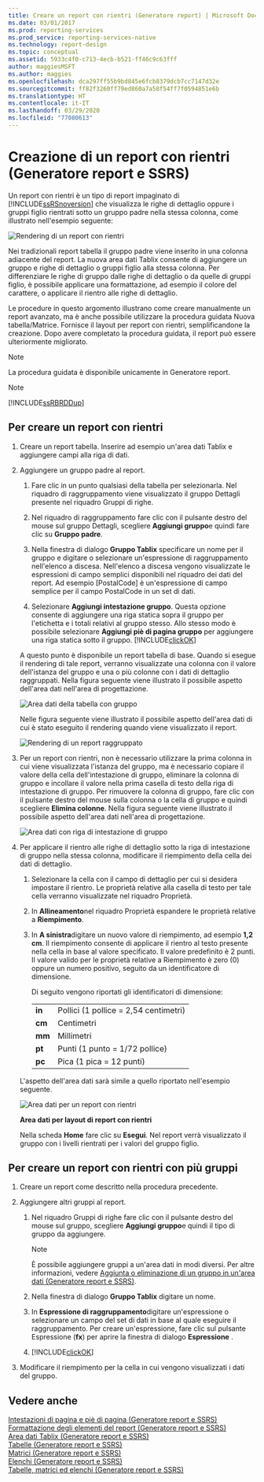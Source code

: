 ```yaml
---
title: Creare un report con rientri (Generatore report) | Microsoft Docs
ms.date: 03/01/2017
ms.prod: reporting-services
ms.prod_service: reporting-services-native
ms.technology: report-design
ms.topic: conceptual
ms.assetid: 5933c4f0-c713-4ecb-b521-ff46c9c63fff
author: maggiesMSFT
ms.author: maggies
ms.openlocfilehash: dca297ff55b9bd845e6fcb8379dcb7cc7147d32e
ms.sourcegitcommit: ff82f3260ff79ed860a7a58f54ff7f0594851e6b
ms.translationtype: HT
ms.contentlocale: it-IT
ms.lasthandoff: 03/29/2020
ms.locfileid: "77080613"
---
```

# <a name="create-a-stepped-report-report-builder-and-ssrs"></a>Creazione di un report con rientri (Generatore report e SSRS)
Un report con rientri è un tipo di report impaginato di  [!INCLUDE[ssRSnoversion](../../includes/ssrsnoversion-md.md)] che visualizza le righe di dettaglio oppure i gruppi figlio rientrati sotto un gruppo padre nella stessa colonna, come illustrato nell'esempio seguente:  
  
 ![Rendering di un report con rientri](../../reporting-services/report-design/media/steppedreportrendered.gif "Rendering di un report con rientri")  
  
 Nei tradizionali report tabella il gruppo padre viene inserito in una colonna adiacente del report. La nuova area dati Tablix consente di aggiungere un gruppo e righe di dettaglio o gruppi figlio alla stessa colonna. Per differenziare le righe di gruppo dalle righe di dettaglio o da quelle di gruppi figlio, è possibile applicare una formattazione, ad esempio il colore del carattere, o applicare il rientro alle righe di dettaglio.  
  
 Le procedure in questo argomento illustrano come creare manualmente un report avanzato, ma è anche possibile utilizzare la procedura guidata Nuova tabella/Matrice. Fornisce il layout per report con rientri, semplificandone la creazione. Dopo avere completato la procedura guidata, il report può essere ulteriormente migliorato.  
  
> [!NOTE]  
>  La procedura guidata è disponibile unicamente in Generatore report.  
  
> [!NOTE]  
>  [!INCLUDE[ssRBRDDup](../../includes/ssrbrddup-md.md)]  
  
## <a name="to-create-a-stepped-report"></a>Per creare un report con rientri  
  
1.  Creare un report tabella. Inserire ad esempio un'area dati Tablix e aggiungere campi alla riga di dati.  
  
2.  Aggiungere un gruppo padre al report.  
  
    1.  Fare clic in un punto qualsiasi della tabella per selezionarla. Nel riquadro di raggruppamento viene visualizzato il gruppo Dettagli presente nel riquadro Gruppi di righe.  
  
    2.  Nel riquadro di raggruppamento fare clic con il pulsante destro del mouse sul gruppo Dettagli, scegliere **Aggiungi gruppo**e quindi fare clic su **Gruppo padre**.  
  
    3.  Nella finestra di dialogo **Gruppo Tablix** specificare un nome per il gruppo e digitare o selezionare un'espressione di raggruppamento nell'elenco a discesa. Nell'elenco a discesa vengono visualizzate le espressioni di campo semplici disponibili nel riquadro dei dati del report. Ad esempio [PostalCode] è un'espressione di campo semplice per il campo PostalCode in un set di dati.  
  
    4.  Selezionare **Aggiungi intestazione gruppo**. Questa opzione consente di aggiungere una riga statica sopra il gruppo per l'etichetta e i totali relativi al gruppo stesso. Allo stesso modo è possibile selezionare **Aggiungi piè di pagina gruppo** per aggiungere una riga statica sotto il gruppo. [!INCLUDE[clickOK](../../includes/clickok-md.md)]  
  
     A questo punto è disponibile un report tabella di base. Quando si esegue il rendering di tale report, verranno visualizzate una colonna con il valore dell'istanza del gruppo e una o più colonne con i dati di dettaglio raggruppati. Nella figura seguente viene illustrato il possibile aspetto dell'area dati nell'area di progettazione.  
  
     ![Area dati della tabella con gruppo](../../reporting-services/report-design/media/tabledataregionwithgroup.gif "Area dati della tabella con gruppo")  
  
     Nelle figura seguente viene illustrato il possibile aspetto dell'area dati di cui è stato eseguito il rendering quando viene visualizzato il report.  
  
     ![Rendering di un report raggruppato](../../reporting-services/report-design/media/tablereportrendered.gif "Rendering di un report raggruppato")  
  
3.  Per un report con rientri, non è necessario utilizzare la prima colonna in cui viene visualizzata l'istanza del gruppo, ma è necessario copiare il valore della cella dell'intestazione di gruppo, eliminare la colonna di gruppo e incollare il valore nella prima casella di testo della riga di intestazione di gruppo. Per rimuovere la colonna di gruppo, fare clic con il pulsante destro del mouse sulla colonna o la cella di gruppo e quindi scegliere **Elimina colonne**. Nella figura seguente viene illustrato il possibile aspetto dell'area dati nell'area di progettazione.  
  
     ![Area dati con riga di intestazione di gruppo](../../reporting-services/report-design/media/tabledataregiongroupheader.gif "Area dati con riga di intestazione di gruppo")  
  
4.  Per applicare il rientro alle righe di dettaglio sotto la riga di intestazione di gruppo nella stessa colonna, modificare il riempimento della cella dei dati di dettaglio.  
  
    1.  Selezionare la cella con il campo di dettaglio per cui si desidera impostare il rientro. Le proprietà relative alla casella di testo per tale cella verranno visualizzate nel riquadro Proprietà.  
  
    2.  In **Allineamento**nel riquadro Proprietà espandere le proprietà relative a **Riempimento**.  
  
    3.  In **A sinistra**digitare un nuovo valore di riempimento, ad esempio **1,2 cm**. Il riempimento consente di applicare il rientro al testo presente nella cella in base al valore specificato. Il valore predefinito è 2 punti. Il valore valido per le proprietà relative a Riempimento è zero (0) oppure un numero positivo, seguito da un identificatore di dimensione.  
  
         Di seguito vengono riportati gli identificatori di dimensione:  
  
        |||  
        |-|-|  
        |**in**|Pollici (1 pollice = 2,54 centimetri)|  
        |**cm**|Centimetri|  
        |**mm**|Millimetri|  
        |**pt**|Punti (1 punto = 1/72 pollice)|  
        |**pc**|Pica (1 pica = 12 punti)|  
  
     L'aspetto dell'area dati sarà simile a quello riportato nell'esempio seguente.  
  
     ![Area dati per un report con rientri](../../reporting-services/report-design/media/steppedreportdataregion.gif "Area dati per un report con rientri")  
  
     **Area dati per layout di report con rientri**  
  
     Nella scheda **Home** fare clic su **Esegui**. Nel report verrà visualizzato il gruppo con i livelli rientrati per i valori del gruppo figlio.  
  
## <a name="to-create-a-stepped-report-with-multiple-groups"></a>Per creare un report con rientri con più gruppi  
  
1.  Creare un report come descritto nella procedura precedente.  
  
2.  Aggiungere altri gruppi al report.  
  
    1.  Nel riquadro Gruppi di righe fare clic con il pulsante destro del mouse sul gruppo, scegliere **Aggiungi gruppo**e quindi il tipo di gruppo da aggiungere.  
  
        > [!NOTE]  
        >  È possibile aggiungere gruppi a un'area dati in modi diversi. Per altre informazioni, vedere [Aggiunta o eliminazione di un gruppo in un'area dati &#40;Generatore report e SSRS&#41;](../../reporting-services/report-design/add-or-delete-a-group-in-a-data-region-report-builder-and-ssrs.md).  
  
    2.  Nella finestra di dialogo **Gruppo Tablix** digitare un nome.  
  
    3.  In **Espressione di raggruppamento**digitare un'espressione o selezionare un campo del set di dati in base al quale eseguire il raggruppamento. Per creare un'espressione, fare clic sul pulsante Espressione (**fx**) per aprire la finestra di dialogo **Espressione** .  
  
    4.  [!INCLUDE[clickOK](../../includes/clickok-md.md)]  
  
3.  Modificare il riempimento per la cella in cui vengono visualizzati i dati del gruppo.  
  
## <a name="see-also"></a>Vedere anche  
 [Intestazioni di pagina e piè di pagina &#40;Generatore report e SSRS&#41;](../../reporting-services/report-design/page-headers-and-footers-report-builder-and-ssrs.md)   
 [Formattazione degli elementi del report &#40;Generatore report e SSRS&#41;](../../reporting-services/report-design/formatting-report-items-report-builder-and-ssrs.md)   
 [Area dati Tablix &#40;Generatore report e SSRS&#41;](../../reporting-services/report-design/tablix-data-region-report-builder-and-ssrs.md)   
 [Tabelle &#40;Generatore report e SSRS&#41;](../../reporting-services/report-design/tables-report-builder-and-ssrs.md)   
 [Matrici &#40;Generatore report e SSRS&#41;](../../reporting-services/report-design/create-a-matrix-report-builder-and-ssrs.md)   
 [Elenchi &#40;Generatore report e SSRS&#41;](../../reporting-services/report-design/create-invoices-and-forms-with-lists-report-builder-and-ssrs.md)   
 [Tabelle, matrici ed elenchi &#40;Generatore report e SSRS&#41;](../../reporting-services/report-design/tables-matrices-and-lists-report-builder-and-ssrs.md)  
  
  
